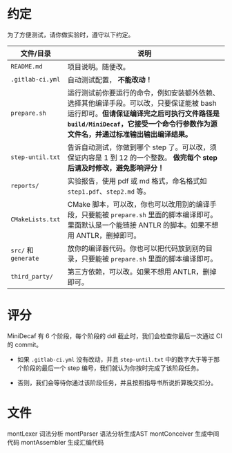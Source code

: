 # 约定
为了方便测试，请你做实验时，遵守以下约定。

| 文件/目录 | 说明 |
| --- | --- |
| `README.md` | 项目说明。随便改。 |
| `.gitlab-ci.yml` | 自动测试配置， **不能改动！** |
| `prepare.sh` | 运行测试前你要运行的命令，例如安装额外依赖、选择其他编译手段。可以改，只要保证能被 bash 运行即可。**但请保证编译完之后可执行文件路径是 `build/MiniDecaf`，它接受一个命令行参数作为源文件名，并通过标准输出输出编译结果。** |
| `step-until.txt` | 告诉自动测试，你做到哪个 step 了。可以改，须保证内容是 1 到 12 的一个整数。 **做完每个 step 后请及时修改，避免影响评分！** |
| `reports/` | 实验报告，使用 pdf 或 md 格式，命名格式如 `step1.pdf`、`step2.md` 等。 |
| `CMakeLists.txt` | CMake 脚本，可以改，你也可以改用别的编译手段，只要能被 `prepare.sh` 里面的脚本编译即可。里面默认是一个能链接 ANTLR 的脚本。如果不想用 ANTLR，删掉即可。 |
| `src/` 和 `generate` | 放你的编译器代码。你也可以把代码放到别的目录，只要能被 `prepare.sh` 里面的脚本编译即可。 |
| `third_party/` | 第三方依赖，可以改。如果不想用 ANTLR，删掉即可。 |


# 评分
MiniDecaf 有 6 个阶段，每个阶段的 ddl 截止时，我们会检查你最后一次通过 CI 的 commit。

* 如果 `.gitlab-ci.yml` 没有改动，并且 `step-until.txt` 中的数字大于等于那个阶段的最后一个 step 编号，我们就认为你按时完成了该阶段任务。

* 否则，我们会等待你通过该阶段任务，并且按照指导书所说折算晚交扣分。

# 文件
montLexer 词法分析 montParser 语法分析生成AST montConceiver 生成中间代码 montAssembler 生成汇编代码